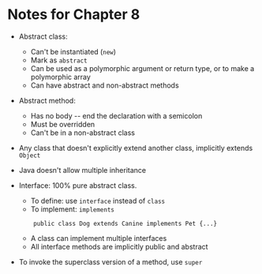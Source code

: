 # Notes for Chapter 8

* Abstract class:
    * Can't be instantiated (`new`)
    * Mark as `abstract`
    * Can be used as a polymorphic argument or return type, or to make a polymorphic array
    * Can have abstract and non-abstract methods

* Abstract method:
    * Has no body -- end the declaration with a semicolon
    * Must be overridden
    * Can't be in a non-abstract class

* Any class that doesn't explicitly extend another class, implicitly extends `Object`

* Java doesn't allow multiple inheritance

* Interface: 100% pure abstract class. 
    * To define: use `interface` instead of `class`
    * To implement: `implements`
    ```
        public class Dog extends Canine implements Pet {...}
    ```
    * A class can implement multiple interfaces
    * All interface methods are implicitly public and abstract

* To invoke the superclass version of a method, use `super`